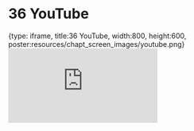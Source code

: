 # 36 YouTube
 
{type: iframe, title:36 YouTube, width:800, height:600, poster:resources/chapt_screen_images/youtube.png}
![](https://datatrail-jhu.github.io/DataTrail/no_toc/youtube.html)
 

 
